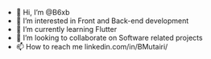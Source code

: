 - 👋 Hi, I’m @B6xb
- 👀 I’m interested in Front and Back-end development
- 🌱 I’m currently learning Flutter
- 💞️ I’m looking to collaborate on Software related projects
- 📫 How to reach me linkedin.com/in/BMutairi/

<!---
B6xb/B6xb is a ✨ special ✨ repository because its `README.md` (this file) appears on your GitHub profile.
You can click the Preview link to take a look at your changes.
--->
